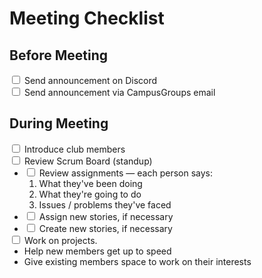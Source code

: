 # Meeting Checklist

<form>
    <h2 id="before-meeting">Before Meeting</h2>
    <div class="flex">
        <input type="checkbox" id="announcement-discord" />
        <label for="announcement-discord">Send announcement on Discord</label>
    </div>
    <div class="flex">
        <input type="checkbox" id="announcement-email" />
        <label for="announcement-email">Send announcement via CampusGroups email</label>
    </div>
    <h2 id="during-meeting">During Meeting</h2>
    <div class="flex">
        <input type="checkbox" id="introduce" />
        <label for="introduce">Introduce club members</label>
    </div>
    <div>
        <div class="flex">
            <input type="checkbox" id="scrum" />
            <label for="scrum">Review Scrum Board (standup)</label>
        </div>
        <ul style="margin-top: 0; margin-bottom: 0;">
            <li>
                <div class="flex">
                    <input type="checkbox" id="scrum-2" />
                    <label for="scrum-2">Review assignments &mdash; each person says:
                </div>
                    <ol style="margin-top: 0;">
                        <li>
                            What they've been doing
                        </li>
                        <li>
                            What they're going to do
                        </li>
                        <li>
                            Issues / problems they've faced
                        </li>
                    </ol>
                </label>
            </li>
            <li class="flex">
                <input type="checkbox" id="scrum-3" />
                <label for="scrum-3">Assign new stories, if necessary</label>
            </li>
            <li class="flex">
                <input type="checkbox" id="scrum-4" />
                <label for="scrum-4">Create new stories, if necessary</label>
            </li>
        </ul>
    </div>
    <div>
        <div class="flex">
            <input type="checkbox" id="work" />
            <label for="work"> Work on projects.
        </div>
            <ul style="margin-top: 0; margin-bottom: 0;">
                <li>
                    Help new members get up to speed
                </li>
                <li>
                    Give existing members space to work on their interests
                </li>
            </ul>
        </label>
    </div>
</form>

